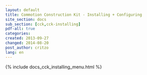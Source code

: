 ```yaml
---
layout: default
title: Commotion Construction Kit - Installing + Configuring
site_section: docs
sub_section: [cck,cck-installing]
pdf-all: true
categories: 
created: 2013-09-27
changed: 2014-08-20
post_author: critzo
lang: en
---
```

<div class="cck-section-page">
{% include docs_cck_installing_menu.html %}
</div>
 
